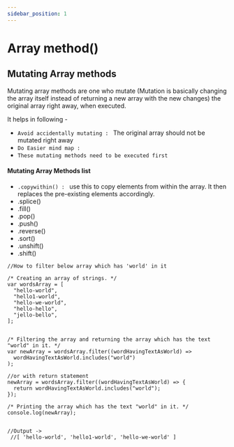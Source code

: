 ```yaml
---
sidebar_position: 1
---
```


# Array method()

## Mutating Array methods

Mutating array methods are one who mutate (Mutation is basically changing the array itself instead of returning a new array with the new changes) the original array right away, when executed.

It helps in following -

- `Avoid accidentally mutating : ` The original array should not be mutated right away
- `Do Easier mind map : `
- `These mutating methods need to be executed first`

#### Mutating Array Methods list

- `.copywithin() : ` use this to copy elements from within the array. It then replaces the pre-existing elements accordingly.
- .splice()
- .fill()
- .pop()
- .push()
- .reverse()
- .sort()
- .unshift()
- .shift()

```
//How to filter below array which has 'world' in it

/* Creating an array of strings. */
var wordsArray = [
  "hello-world",
  "hello1-world",
  "hello-we-world",
  "hello-hello",
  "jello-bello",
];


/* Filtering the array and returning the array which has the text "world" in it. */
var newArray = wordsArray.filter((wordHavingTextAsWorld) =>
  wordHavingTextAsWorld.includes("world")
);

//or with return statement
newArray = wordsArray.filter((wordHavingTextAsWorld) => {
  return wordHavingTextAsWorld.includes("world");
});

/* Printing the array which has the text "world" in it. */
console.log(newArray);


//Output ->
 //[ 'hello-world', 'hello1-world', 'hello-we-world' ]

```
